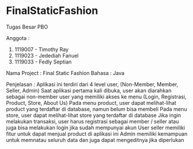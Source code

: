 # FinalStaticFashion
Tugas Besar PBO

Anggota : 
1. 1119007 - Timothy Ray
2. 1119023 - Jedediah Fanuel
3. 1119033 - Fedly Septian

Nama Project : Final Static Fashion
Bahasa       : Java

Penjelasan   :
Aplikasi ini terdiri dari 4 level user, (Non-Member, Member, Seller, Admin)
Saat aplikasi pertama kali dibuka, user akan diarahkan sebagai non-member user yang memiliki akses ke menu (Login, Registrasi, Product, Store, About Us)
Pada menu product, user dapat melihat-lihat product yang terdaftar di database, namun belum bisa membeli
Pada menu store, user dapat melihat-lihat store yang terdaftar di database
Jika ingin melakukan transaksi, user harus registrasi sebagai member / seller atau juga bisa melakukan login jika sudah mempunyai akun
User seller memiliki fitur untuk dapat menjual product di aplikasi ini
Admin memiliki kemampuan untuk memnatau seluruh data dan juga dapat mengeditnya jika diperlukan
